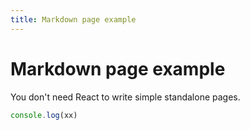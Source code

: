 ```yaml
---
title: Markdown page example
---
```


# Markdown page example

You don't need React to write simple standalone pages.

```js video="https://"
console.log(xx)
```